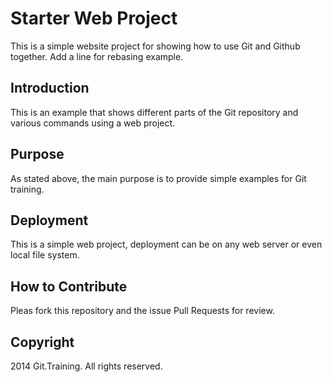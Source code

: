 # Starter Web Project
This is a simple website project for showing how to use Git and Github together.
Add a line for rebasing example.

## Introduction
This is an example that shows different parts of the Git repository and various commands using a web project.

## Purpose
As stated above, the main purpose is to provide simple examples for Git training.

## Deployment
This is a simple web project, deployment can be on any web server or even local file system.

## How to Contribute
Pleas fork this repository and the issue Pull Requests for review.

## Copyright
2014 Git.Training. All rights reserved.
